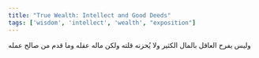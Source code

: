 ```yaml
---
title: "True Wealth: Intellect and Good Deeds"
tags: ['wisdom', 'intellect', 'wealth', "exposition"]
---
```


 وليس يفرح العاقل بالمال الكثير ولا يُحزنه قلته ولكن ماله عقله وما قدم من صالح عمله

